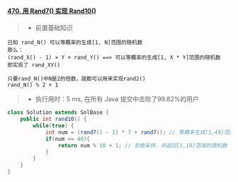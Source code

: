 #### [470. 用 Rand7() 实现 Rand10()](https://leetcode-cn.com/problems/implement-rand10-using-rand7/)

> - 前置基础知识

```
已知 rand_N() 可以等概率的生成[1, N]范围的随机数
那么：
(rand_X() - 1) × Y + rand_Y() ==> 可以等概率的生成[1, X * Y]范围的随机数
即实现了 rand_XY()

只要rand_N()中N是2的倍数，就都可以用来实现rand2()
rand_N() % 2 + 1
```



> - 执行用时：5 ms, 在所有 Java 提交中击败了99.82%的用户

```java
class Solution extends SolBase {
    public int rand10() {
        while(true) {
            int num = (rand7() - 1) * 7 + rand7(); // 等概率生成[1,49]范围的随机数
            if(num <= 40){
                return num % 10 + 1; // 拒绝采样，并返回[1,10]范围的随机数
            } 
        }
    }
}
```

